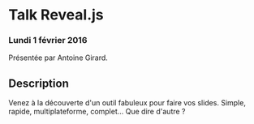 # Talk Reveal.js

### Lundi 1 février 2016

Présentée par Antoine Girard.

## Description

Venez à la découverte d'un outil fabuleux pour faire vos slides. Simple, rapide,
multiplateforme, complet... Que dire d'autre ?
